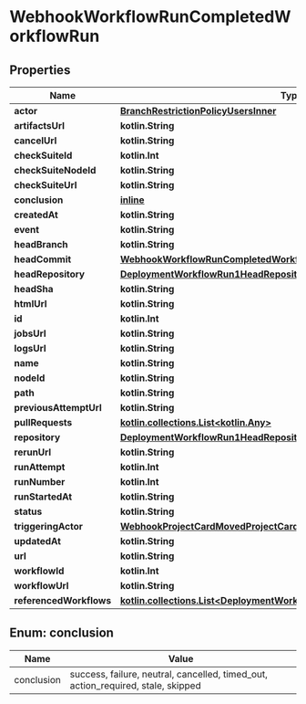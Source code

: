 
# WebhookWorkflowRunCompletedWorkflowRun

## Properties
Name | Type | Description | Notes
------------ | ------------- | ------------- | -------------
**actor** | [**BranchRestrictionPolicyUsersInner**](BranchRestrictionPolicyUsersInner.md) |  | 
**artifactsUrl** | **kotlin.String** |  | 
**cancelUrl** | **kotlin.String** |  | 
**checkSuiteId** | **kotlin.Int** |  | 
**checkSuiteNodeId** | **kotlin.String** |  | 
**checkSuiteUrl** | **kotlin.String** |  | 
**conclusion** | [**inline**](#Conclusion) |  | 
**createdAt** | **kotlin.String** |  | 
**event** | **kotlin.String** |  | 
**headBranch** | **kotlin.String** |  | 
**headCommit** | [**WebhookWorkflowRunCompletedWorkflowRunAllOfHeadCommit**](WebhookWorkflowRunCompletedWorkflowRunAllOfHeadCommit.md) |  | 
**headRepository** | [**DeploymentWorkflowRun1HeadRepository**](DeploymentWorkflowRun1HeadRepository.md) |  | 
**headSha** | **kotlin.String** |  | 
**htmlUrl** | **kotlin.String** |  | 
**id** | **kotlin.Int** |  | 
**jobsUrl** | **kotlin.String** |  | 
**logsUrl** | **kotlin.String** |  | 
**name** | **kotlin.String** |  | 
**nodeId** | **kotlin.String** |  | 
**path** | **kotlin.String** |  | 
**previousAttemptUrl** | **kotlin.String** |  | 
**pullRequests** | [**kotlin.collections.List&lt;kotlin.Any&gt;**](kotlin.Any.md) |  | 
**repository** | [**DeploymentWorkflowRun1HeadRepository**](DeploymentWorkflowRun1HeadRepository.md) |  | 
**rerunUrl** | **kotlin.String** |  | 
**runAttempt** | **kotlin.Int** |  | 
**runNumber** | **kotlin.Int** |  | 
**runStartedAt** | **kotlin.String** |  | 
**status** | **kotlin.String** |  | 
**triggeringActor** | [**WebhookProjectCardMovedProjectCardAllOfCreator**](WebhookProjectCardMovedProjectCardAllOfCreator.md) |  | 
**updatedAt** | **kotlin.String** |  | 
**url** | **kotlin.String** |  | 
**workflowId** | **kotlin.Int** |  | 
**workflowUrl** | **kotlin.String** |  | 
**referencedWorkflows** | [**kotlin.collections.List&lt;DeploymentWorkflowRunReferencedWorkflowsInner&gt;**](DeploymentWorkflowRunReferencedWorkflowsInner.md) |  |  [optional]


<a id="Conclusion"></a>
## Enum: conclusion
Name | Value
---- | -----
conclusion | success, failure, neutral, cancelled, timed_out, action_required, stale, skipped



